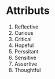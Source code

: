 # Attributs 

1. Reflective 
2. Curious 
3. Critical 
4. Hopeful 
5. Perssitant 
6. Sensitive
7. Assertive 
8. Thoughtful 


